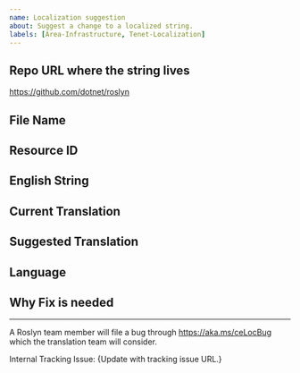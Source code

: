 ```yaml
---
name: Localization suggestion
about: Suggest a change to a localized string.
labels: [Area-Infrastructure, Tenet-Localization]
---
```


## Repo URL where the string lives

https://github.com/dotnet/roslyn

## File Name

<!-- A github link to the .xlf file or files with the problematic translation. -->

## Resource ID

<!-- The ResourceID from `<trans-unit id="{ResourceID}">`. -->

## English String

<!-- The EnglishString from `<source>{EnglishString}</source>`. -->

## Current Translation

<!-- The CurrentTranslation from `<target state="translated">{CurrentTranslation}</target>`. -->

## Suggested Translation

<!-- The suggested translation. -->

## Language

<!-- The language of the problematic translation. -->

## Why Fix is needed

<!-- A brief explanation of why the current translation is not appropriate. -->



<!-- Do not make changes below this line. -->
--- 

A Roslyn team member will file a bug through https://aka.ms/ceLocBug which the translation team will consider.

Internal Tracking Issue: {Update with tracking issue URL.}